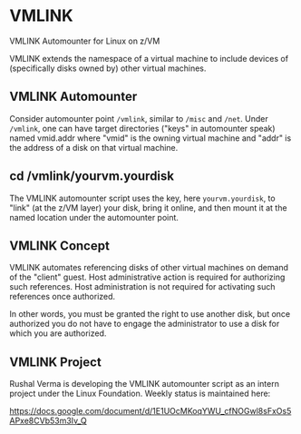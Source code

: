 # VMLINK

VMLINK Automounter for Linux on z/VM

VMLINK extends the namespace of a virtual machine to include 
devices of (specifically disks owned by) other virtual machines.

## VMLINK Automounter

Consider automounter point `/vmlink`, similar to `/misc` and `/net`.
Under `/vmlink`, one can have target directories ("keys" in automounter speak)
named vmid.addr where "vmid" is the owning virtual machine
and "addr" is the address of a disk on that virtual machine.

## cd /vmlink/yourvm.yourdisk

The VMLINK automounter script uses the key, here `yourvm.yourdisk`,
to "link" (at the z/VM layer) your disk, bring it online,
and then mount it at the named location under the automounter point.

## VMLINK Concept

VMLINK automates referencing disks of other virtual machines
on demand of the "client" guest. Host administrative action
is required for authorizing such references. Host administration
is not required for activating such references once authorized.

In other words, you must be granted the right to use another disk,
but once authorized you do not have to engage the administrator
to use a disk for which you are authorized.

## VMLINK Project

Rushal Verma is developing the VMLINK automounter script as an intern project
under the Linux Foundation. Weekly status is maintained here:

https://docs.google.com/document/d/1E1UOcMKoqYWU_cfNOGwl8sFxOs5APxe8CVb53m3Iv_Q

